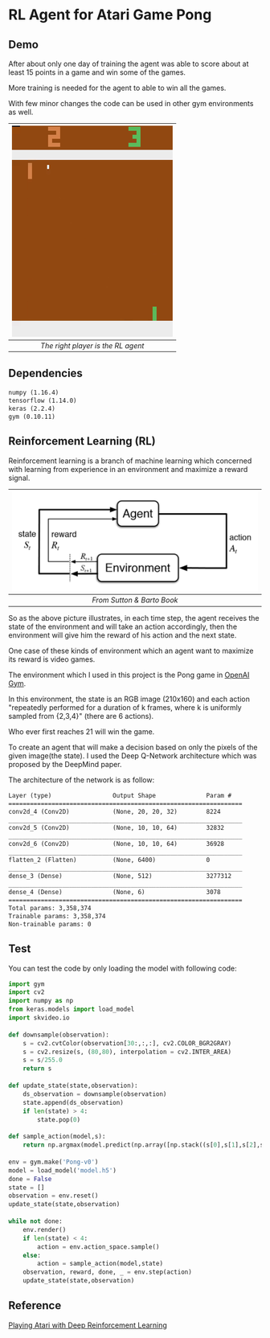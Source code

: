 # RL Agent for Atari Game Pong

## Demo

After about only one day of training the agent was able to score about at least 15 points in a game and win some of the games.

More training is needed for the agent to able to win all the games.

With few minor changes the code can be used in other gym environments as well.

| ![demo.gif](doc/demo.gif) | 
|:--:| 
| *The right player is the RL agent* |

## Dependencies

```
numpy (1.16.4)
tensorflow (1.14.0)
keras (2.2.4)
gym (0.10.11)
```

## Reinforcement Learning (RL)
Reinforcement learning is a branch of machine learning which concerned with learning from experience in an environment and maximize a reward signal.

| ![rl.png](doc/RL.png) | 
|:--:| 
| *From Sutton & Barto Book* |

So as the above picture illustrates, in each time step, the agent receives the state of the environment and will take an action accordingly, then the environment will give him the reward of his action and the next state.

One case of these kinds of environment which an agent want to maximize its reward is video games. 

The environment which I used in this project is the Pong game in [OpenAI Gym](https://gym.openai.com/envs/#atari).

In this environment, the state is an RGB image (210x160) and each action "repeatedly performed for a duration of k frames, where k is uniformly sampled from {2,3,4}" (there are 6 actions).

Who ever first reaches 21 will win the game.

To create an agent that will make a decision based on only the pixels of the given image(the state).
I used the Deep Q-Network architecture which was proposed by the DeepMind paper.

The architecture of the network is as follow:

```
Layer (type)                 Output Shape              Param #   
=================================================================
conv2d_4 (Conv2D)            (None, 20, 20, 32)        8224      
_________________________________________________________________
conv2d_5 (Conv2D)            (None, 10, 10, 64)        32832     
_________________________________________________________________
conv2d_6 (Conv2D)            (None, 10, 10, 64)        36928     
_________________________________________________________________
flatten_2 (Flatten)          (None, 6400)              0         
_________________________________________________________________
dense_3 (Dense)              (None, 512)               3277312   
_________________________________________________________________
dense_4 (Dense)              (None, 6)                 3078      
=================================================================
Total params: 3,358,374
Trainable params: 3,358,374
Non-trainable params: 0
```

## Test

You can test the code by only loading the model with following code:

```python
import gym
import cv2
import numpy as np
from keras.models import load_model
import skvideo.io

def downsample(observation):
	s = cv2.cvtColor(observation[30:,:,:], cv2.COLOR_BGR2GRAY)
	s = cv2.resize(s, (80,80), interpolation = cv2.INTER_AREA) 
	s = s/255.0
	return s

def update_state(state,observation):
	ds_observation = downsample(observation)
	state.append(ds_observation)
	if len(state) > 4:
		state.pop(0)

def sample_action(model,s):
	return np.argmax(model.predict(np.array([np.stack((s[0],s[1],s[2],s[3]),axis=2)]))[0])

env = gym.make('Pong-v0')
model = load_model('model.h5')
done = False
state = []
observation = env.reset()
update_state(state,observation)

while not done:
	env.render()
	if len(state) < 4:
		action = env.action_space.sample()
	else:
		action = sample_action(model,state)
	observation, reward, done, _ = env.step(action)
	update_state(state,observation)
```

## Reference

[Playing Atari with Deep Reinforcement Learning](https://arxiv.org/abs/1312.5602)

